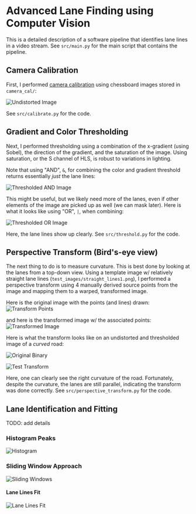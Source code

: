 # Advanced Lane Finding using Computer Vision

This is a detailed description of a software pipeline that identifies lane lines in a video stream. See `src/main.py` for the main script that contains the pipeline.

## Camera Calibration
First, I performed [camera calibration](https://docs.opencv.org/4.4.0/dc/dbb/tutorial_py_calibration.html) using chessboard images stored in `camera_cal/`:


![Undistorted Image](./output_images/test_undistort.png)

See `src/calibrate.py` for the code.

## Gradient and Color Thresholding
Next, I performed thresholding using a combination of the x-gradient (using Sobel), the direction of the gradient, and the saturation of the image. Using saturation, or the S channel of HLS, is robust to variations in lighting. 

Note that using "AND", `&`, for combining the color and gradient threshold returns essentially _just_ the lane lines:

![Thresholded AND Image](./output_images/test_threshold_AND.png)

This might be useful, but we likely need more of the lanes, even if other elements of the image are picked up as well (we can mask later). Here is what it looks like using "OR", `|`, when combining: 

![Thresholded OR Image](./output_images/test_threshold_OR.png)

Here, the lane lines show up clearly. See `src/threshold.py` for the code.

## Perspective Transform (Bird's-eye view)
The next thing to do is to measure curvature. This is best done by looking at the lanes from a top-down view. Using a template image w/ relatively straight lane lines (`test_images/straight_lines1.png`), I performed a perspective transform using 4 manually derived source points from the image and mapping them to a warped, transformed image.

Here is the original image with the points (and lines) drawn: 
![Transform Points](./output_images/transform_pts.png)

and here is the transformed image w/ the associated points: 
![Transformed Image](./output_images/transform_img.png)

Here is what the transform looks like on an undistorted and thresholded image of a _curved_ road: 

![Original Binary](./output_images/original_binary.png)


![Test Transform](./output_images/test_transform.png)

Here, one can clearly see the right curvature of the road. Fortunately, despite the curvature, the lanes are still parallel, indicating the transform was done correctly. See `src/perspective_transform.py` for the code.

## Lane Identification and Fitting
TODO: add details
### Histogram Peaks
![Histogram](./output_images/histogram.png)
### Sliding Window Approach
![Sliding Windows](./output_images/sliding_windows.png)
#### Lane Lines Fit
![Lane Lines Fit](./output_images/lane_lines_fit.png)
